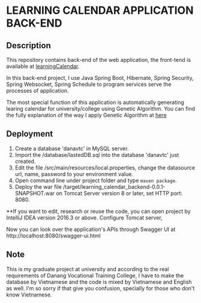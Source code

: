 # LEARNING CALENDAR APPLICATION BACK-END
## Description
This repository contains back-end of the web application, the front-tend is available at [learningCalendar](http://example.com).  

In this back-end project, I use Java Spring Boot, Hibernate, Spring Security, Spring Websocket, Spring Schedule to program services serve the processes of application.
 
The most special function of this application is automatically generating learing calendar for university/college using Genetic Algorithm.
You can find the fully explanation of the way I apply Genetic Algorithm at [here](https://google.com )

## Deployment
1. Create a database 'danavtc' in MySQL server.
2. Import the /database/lastedDB.sql into the database 'danavtc' just created.
3. Edit the file /src/main/resources/local.properties, change the datasource url, name, password to your environment value.
4. Open command line under project folder and type `maven package`.
5. Deploy the war file /target/learning_calendar_backend-0.0.1-SNAPSHOT.war on Tomcat Server version 8 or later, set HTTP port: 8080.

**If you want to edit, research or reuse the code, you can open project by IntelliJ IDEA version 2016.3 or above. Configure Tomcat server, 

Now you can look over the application's APIs through Swagger UI at http://localhost:8080/swagger-ui.html

## Note
This is my graduate project at university and according to the real requirements of Danang Vocational Training College,
I have to make the database by Vietnamese and the code is mixed by Vietnamese and English as well.
I'm so sorry if that give you confusion, specially for those who don't know Vietnamese.
